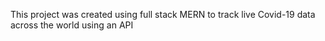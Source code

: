 This project was created using full stack MERN to track live Covid-19 data across the world using an API
